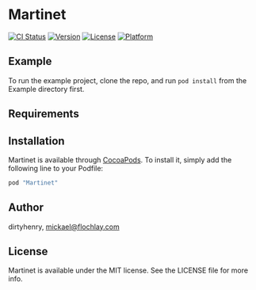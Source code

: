 # Martinet

[![CI Status](http://img.shields.io/travis/dirtyhenry/Martinet.svg?style=flat)](https://travis-ci.org/dirtyhenry/Martinet)
[![Version](https://img.shields.io/cocoapods/v/Martinet.svg?style=flat)](http://cocoapods.org/pods/Martinet)
[![License](https://img.shields.io/cocoapods/l/Martinet.svg?style=flat)](http://cocoapods.org/pods/Martinet)
[![Platform](https://img.shields.io/cocoapods/p/Martinet.svg?style=flat)](http://cocoapods.org/pods/Martinet)

## Example

To run the example project, clone the repo, and run `pod install` from the Example directory first.

## Requirements

## Installation

Martinet is available through [CocoaPods](http://cocoapods.org). To install
it, simply add the following line to your Podfile:

```ruby
pod "Martinet"
```

## Author

dirtyhenry, mickael@flochlay.com

## License

Martinet is available under the MIT license. See the LICENSE file for more info.
